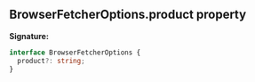 ## BrowserFetcherOptions.product property

**Signature:**

```typescript
interface BrowserFetcherOptions {
  product?: string;
}
```
